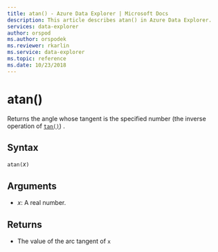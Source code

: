```yaml
---
title: atan() - Azure Data Explorer | Microsoft Docs
description: This article describes atan() in Azure Data Explorer.
services: data-explorer
author: orspod
ms.author: orspodek
ms.reviewer: rkarlin
ms.service: data-explorer
ms.topic: reference
ms.date: 10/23/2018
---
```

# atan()

Returns the angle whose tangent is the specified number (the inverse operation of [`tan()`](tanfunction.md)) .

## Syntax

`atan(`*x*`)`

## Arguments

* *x*: A real number.

## Returns

* The value of the arc tangent of `x`